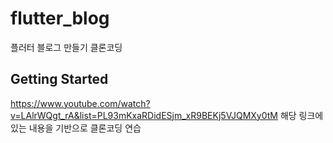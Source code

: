 # flutter_blog

플러터 블로그 만들기 클론코딩

## Getting Started

https://www.youtube.com/watch?v=LAlrWQgt_rA&list=PL93mKxaRDidESjm_xR9BEKj5VJQMXy0tM
해당 링크에 있는 내용을 기반으로 클론코딩 연습
